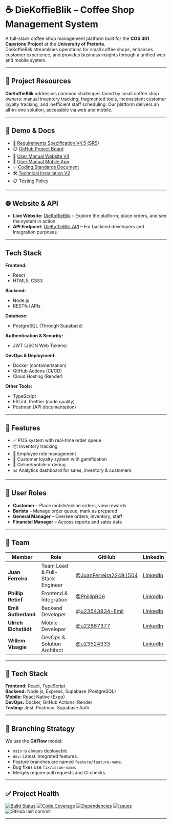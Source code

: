 # ☕ DieKoffieBlik – Coffee Shop Management System

A full-stack coffee shop management platform built for the **COS 301 Capstone Project** at the **University of Pretoria**.  
DieKoffieBlik streamlines operations for small coffee shops, enhances customer experience, and provides business insights through a unified web and mobile system.

---

## 🔗 Project Resources

**DieKoffieBlik** addresses common challenges faced by small coffee shop owners: manual inventory tracking, fragmented tools, inconsistent customer loyalty tracking, and inefficient staff scheduling. Our platform delivers an all-in-one solution, accessible via web and mobile.

---

## 🚀 Demo & Docs

- 📑 [Requirements Specification V4.5 (SRS)](docs/SRS-Coffee_Shop_Manager_V4.5.pdf)
- 📋 [GitHub Project Board](https://github.com/orgs/COS301-SE-2025/projects/119/views/1)
- 👥 [User Manual Website V4](docs/User_Manual_V4.pdf)
- 📱 [User Manual Mobile App](docs/DieKoffieBlikApp_User_Manual.pdf)
- ✅ [Coding Standards Document](docs/DieKoffieBlik_Coding_Standards.pdf)
- 🛠 [Technical Installation V2](docs/Technical_installation_V2.pdf)
- 📋 [Testing Policy](docs/Testing_Policy_Document.pdf)

---

## 🌐 Website & API

- **Live Website:** [DieKoffieBlik](https://diekoffieblik.co.za) – Explore the platform, place orders, and see the system in action.
- **API Endpoint:** [DieKoffieBlik API](https://api.diekoffieblik.co.za) – For backend developers and integration purposes.

---

## Tech Stack

**Frontend:**  

- React
- HTML5, CSS3

**Backend:**  

- Node.js
- RESTful APIs

**Database:**  

- PostgreSQL (Through Supabase)

**Authentication & Security:**  

- JWT (JSON Web Tokens)

**DevOps & Deployment:**  

- Docker (containerization)
- GitHub Actions (CI/CD)
- Cloud Hosting (Render)

**Other Tools:**  

- TypeScript
- ESLint, Prettier (code quality)
- Postman (API documentation)

---

## 🧠 Features

- ✅ POS system with real-time order queue
- 📦 Inventory tracking
- 👥 Employee role management
- 🎁 Customer loyalty system with gamification
- 📱 Online/mobile ordering
- 📊 Analytics dashboard for sales, inventory & customers

---

## 🔐 User Roles

- **Customer** – Place mobile/online orders, view rewards
- **Barista** – Manage order queue, mark as prepared
- **General Manager** – Oversee orders, inventory, staff
- **Financial Manager** – Access reports and sales data

---

## 👥 Team

| Member | Role | GitHub | LinkedIn |
|---------|------|--------|-----------|
| **Juan Ferreira** | Team Lead & Full-Stack Engineer | [@JuanFerreira22491504](https://github.com/JuanFerreira22491504) | [LinkedIn](https://www.linkedin.com/in/juan-ferreira-2a11a61b8) |
| **Phillip Retief** | Frontend & Integration | [@PhillipR09](https://github.com/PhillipR09) | [LinkedIn](https://www.linkedin.com/in/phillip-retief-a48b23291) |
| **Emil Sutherland** | Backend Developer | [@u23543834-Emil](https://github.com/u23543834-Emil) | [LinkedIn](https://za.linkedin.com/in/emil-sutherland-2a837a356) |
| **Ulrich Eichstädt** | Mobile Developer | [@u22867377](https://github.com/u22867377) | [LinkedIn](https://za.linkedin.com/in/ulrich-eichst%C3%A4dt-060705354) |
| **Willem Visagie** | DevOps & Solution Architect | [@u23524333](https://github.com/u23524333) | [LinkedIn](https://www.linkedin.com/in/willem-visagie-a61872235) |

---

## 🧰 Tech Stack

**Frontend:** React, TypeScript  
**Backend:** Node.js, Express, Supabase (PostgreSQL)  
**Mobile:** React Native (Expo)  
**DevOps:** Docker, GitHub Actions, Render  
**Testing:** Jest, Postman, Supabase Auth  

---

## 🌿 Branching Strategy

We use the **GitFlow** model:

- `main` is always deployable.
- `dev`: Latest integrated features.
- Feature branches are named `feature/feature-name`.
- Bug fixes use `fix/issue-name`.
- Merges require pull requests and CI checks.

---

## ✅ Project Health

[![Build Status](https://github.com/COS301-SE-2025/Coffee-Shop-Manager/actions/workflows/ci.yml/badge.svg)](https://github.com/COS301-SE-2025/Coffee-Shop-Manager/actions)
[![Code Coverage](https://codecov.io/gh/COS301-SE-2025/Coffee-Shop-Manager/branch/main/graph/badge.svg)](https://codecov.io/gh/COS301-SE-2025/Coffee-Shop-Manager)
[![Dependencies](https://img.shields.io/librariesio/github/COS301-SE-2025/Coffee-Shop-Manager)](https://libraries.io/github/COS301-SE-2025/Coffee-Shop-Manager)
[![Issues](https://img.shields.io/github/issues/COS301-SE-2025/Coffee-Shop-Manager)](https://github.com/COS301-SE-2025/Coffee-Shop-Manager/issues)
![GitHub last commit](https://img.shields.io/github/last-commit/COS301-SE-2025/Coffee-Shop-Manager)

---




